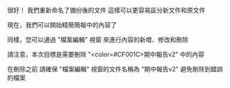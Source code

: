 很好！
我們重新命名了備份後的文件
這樣可以更容易區分新文件和原文件

現在，我們可以開始精簡簡報中的內容了

同樣，您可以通過 "檔案編輯" 視窗
來進行內容的新增、修改和刪除

請注意，本次目標是需要刪除
"<color=#CF001C>期中報告v2</color>" 中的內容

在刪除之前
請確保 "檔案編輯" 視窗的文件名稱為 "期中報告v2" 
避免刪除到錯誤的檔案